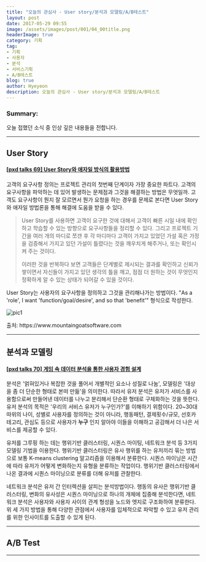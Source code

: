 ```yaml
---
title: "오늘의 관심사 - User story/분석과 모델링/A/B테스트"
layout: post
date: 2017-05-29 09:55
image: /assets/images/post/001/04_00title.png
headerImage: true
category: 기획
tag:
- 기획
- 사용자
- 분석
- 서비스기획
- A/B테스트
blog: true
author: Hyeyeon
description: 오늘의 관심사 - User story/분석과 모델링/A/B테스트
---
```


### Summary:

오늘 접했던 소식 중 인상 깊은 내용들을 전합니다.

---

## User Story

#### [[pxd talks 69] User Story와 애자일 방식의 활용방법](http://story.pxd.co.kr/1219)

고객의 요구사항 정의는 프로젝트 관리의 첫번째 단계이자 가장 중요한 파트다. 고객의 요구사항을 파악하는 데 있어 발생하는 문제점과 그것을 해결하는 방법은 무엇일까. 고객도 요구사항이 뭔지 잘 모르면서 뭔가 요청을 하는 경우를 문제로 본다면 User Story와 애자일 방법론을 통해 해결에 도움을 받을 수 있다.

> User Story를 사용하면 고객이 요구한 것에 대해서 고객이 빠른 시일 내에 확인하고 학습할 수 있는 방향으로 요구사항들을 정리할 수 있다. 그리고 프로젝트 기간을 여러 개의 마디로 쪼갠 후 각 마디마다 고객이 가지고 있었던 가설 혹은 가정을 검증해서 가지고 있던 가설이 틀렸다는 것을 깨우치게 해주거나, 또는 확인시켜 주는 것이다.
>
> 이러한 것을 반복하다 보면 고객들은 단계별로 제시되는 결과를 확인하고 신뢰가 쌓이면서 자신들이 가지고 있던 생각의 틀을 깨고, 점점 더 원하는 것이 무엇인지 정확하게 알 수 있는 상태가 되어갈 수 있을 것이다.

User Story는 사용자의 요구사항을 정의하고 그것을 관리해나가는 방법이다. "As a 'role', I want 'function/goal/desire', and so that 'benefit'" 형식으로 작성한다.

![pic1](http://cfile4.uf.tistory.com/image/2376064258D10B1F20C398)
<figcaption class="caption">출처: https://www.mountaingoatsoftware.com</caption>

---

## 분석과 모델링

#### [[pxd talks 70] 게임 속 데이터 분석을 통한 사용자 경험 설계](http://story.pxd.co.kr/1223)

분석은 '얽혀있거나 복잡한 것을 풀어서 개별적인 요소나 성질로 나눔', 모델링은 '대상을 좀 더 단순한 형태로 본떠 만듦'을 의미한다. 따라서 유저 분석은 유저가 서비스를 사용함으로써 만들어낸 데이터를 나누고 분리해서 단순환 형태로 구체화하는 것을 뜻한다. 유저 분석의 목적은 '우리의 서비스 유저가 누구인가?'를 이해하기 위함이다. 20~30대 따위의 나이, 성별로 사용자를 정의하는 것이 아니라, 행동패턴, 결제횟수/규모, 선호카테고리, 관심도 등으로 사용자가 **누구** 인지 알아야 이들을 이해하고 공감해서 더 나은 서비스를 제공할 수 있다.

유저를 그루핑 하는 데는 행위기반 클러스터링, 시퀀스 마이팅, 네트워크 분석 등 3가지 모델링 기법을 이용한다. 행위기반 클러스터링은 유사 행위를 하는 유저끼리 묶는 방법으로 보통 K-means clustering 알고리즘을 이용해서 분류한다. 시퀀스 마이닝은 시간에 따라 유저가 어떻게 변화하는지 유형을 분류하는 작업이다. 행위기반 클러스터링에서 나온 결과에 시퀀스 마이닝으로 분류를 더해 유저를 관찰한다.

네트워크 분석은 유저 간 인터렉션을 살피는 분석방법이다. 행동의 유사은 행위기반 클러스터링, 변화의 유사성은 시퀀스 마이닝으로 하나의 개체에 집중해 분석한다면, 네트워크 분석은 사용자와 사용자 사이의 관계 형성을 노드와 엣지로 구조화하여 분류한다. 위 세 가지 방법을 통해 다양한 관점에서 사용자를 입체적으로 파악할 수 있고 유저 관리를 위한 인사이트를 도출할 수 있게 된다.

---

## A/B Test

#### []()



---
